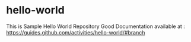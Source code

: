 # hello-world
This is Sample Hello World Repository
Good Documentation available at :
https://guides.github.com/activities/hello-world/#branch 
